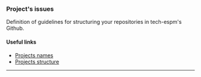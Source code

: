 ### Project's issues

Definition of guidelines for structuring your repositories in tech-espm's Github. 

#### Useful links

- [Projects names]()
- [Projects structure]()

----------
